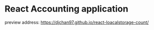 # React Accounting application

preview address: https://djchan97.github.io/react-loacalstorage-count/
